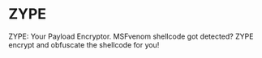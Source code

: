 # ZYPE
ZYPE: Your Payload Encryptor. MSFvenom shellcode got detected? ZYPE encrypt and obfuscate the shellcode for you!
